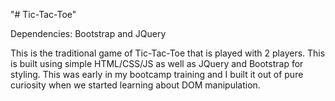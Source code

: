 "# Tic-Tac-Toe" 

Dependencies: Bootstrap and JQuery


This is the traditional game of Tic-Tac-Toe that is played with 2 players. This is built using simple HTML/CSS/JS as well as JQuery and Bootstrap for styling. This was early in my bootcamp training and I built it out of pure curiosity when we started learning about DOM manipulation.
